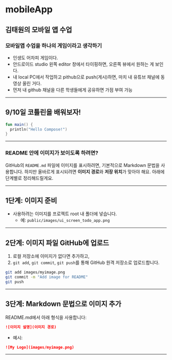 # mobileApp

## 김태원의 **모바일 앱** 수업

### 모바일앱 수업을 하나의 게임이라고 생각하기
- 인생도 어차피 게임이다.
- 안드로이드 studio 왼쪽 editor 창에서 타이핑하면, 오른쪽 뷰에서 원하는 게 보인다.
- 내 local PC에서 작업하고 pithub으로 push(게시)하면, 마치 내 유튜브 채널에 동영상 올린 거다.
- 먼저 내 github 채널을 다른 학생들에게 공유하면 가점 부여 가능

---
9/10일 코틀린을 배워보자!
-----
```kotlin
fun main() {
  println("Hello Compose!")
}
```

---
### README 안에 이미지가 보이도록 하려면?

GitHub의 `README.md` 파일에 이미지를 표시하려면, 기본적으로 Markdown 문법을 사용합니다. 하지만 올바르게 표시되려면 **이미지 경로**와 **저장 위치**가 맞아야 해요. 아래에 단계별로 정리해드릴게요.

---

## 1단계: 이미지 준비

* 사용하려는 이미지를 프로젝트 root 내  폴더에 넣습니다.
  * 예: `public/images/ui_screen_todo_app.png`

---

## 2단계: 이미지 파일 GitHub에 업로드

1. 로컬 저장소에 이미지가 없다면 추가하고,
2. `git add`, `git commit`, `git push`를 통해 GitHub 원격 저장소로 업로드합니다.

```bash
git add images/myimage.png
git commit -m "Add image for README"
git push
```

---

## 3단계: Markdown 문법으로 이미지 추가

README.md에서 아래 형식을 사용합니다:

```markdown
![이미지 설명](이미지 경로)
```

* 예시:

```markdown
![My Logo](images/myimage.png)
```

---
